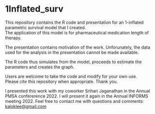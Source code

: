 # 1Inflated_surv

This repository contains the R code and presentation for an 1-inflated parametric survival model that I created.  
The application of this model is for pharmaceutical medication length of therapy.

The presentation contains motivation of the work.
Unforunately, the data used for the analysis in the presentation cannot be made available.

The R code thus simulates from the model, proceeds to estimate the parameters and creates the graph.   

Users are welcome to take the code and modify for your own use.  
Please cite this repository when appropriate.  Thank you.


I presented this work with my coworker Srihari Jaganathan in the Annual PMSA confererence 2022.
I will present it again in the Annual INFORMS meeting 2022.
Feel free to contact me with questions and comments: kaloklee@gmail.com
